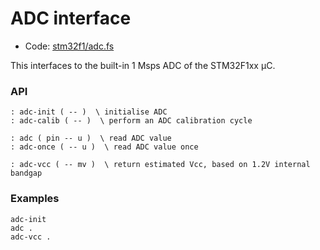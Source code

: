 # ADC interface

[code]: stm32f1/adc.fs ()
* Code: <a href="https://github.com/jeelabs/embello/tree/master/explore/1608-forth/flib/stm32f1/adc.fs">stm32f1/adc.fs</a>

This interfaces to the built-in 1 Msps ADC of the STM32F1xx µC.

### API

[defs]: <> (adc-init adc-calib)
```
: adc-init ( -- )  \ initialise ADC
: adc-calib ( -- )  \ perform an ADC calibration cycle
```

[defs]: <> (adc adc-once)
```
: adc ( pin -- u )  \ read ADC value
: adc-once ( -- u )  \ read ADC value once
```

[defs]: <> (adc-vcc)
```
: adc-vcc ( -- mv )  \ return estimated Vcc, based on 1.2V internal bandgap
```

### Examples

    adc-init
    adc .
    adc-vcc .
